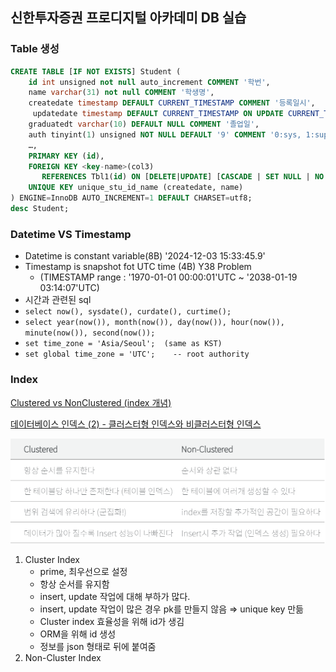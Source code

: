 ## 신한투자증권 프로디지털 아카데미 DB 실습

### Table 생성
```sql
CREATE TABLE [IF NOT EXISTS] Student (
	id int unsigned not null auto_increment COMMENT '학번',
	name varchar(31) not null COMMENT '학생명',
	createdate timestamp DEFAULT CURRENT_TIMESTAMP COMMENT '등록일시',
     updatedate timestamp DEFAULT CURRENT_TIMESTAMP ON UPDATE CURRENT_TIMESTAMP COMMENT '등록일시',
	graduatedt varchar(10) DEFAULT NULL COMMENT '졸업일',
	auth tinyint(1) unsigned NOT NULL DEFAULT '9' COMMENT '0:sys, 1:super, ...9:guest',
	…,
	PRIMARY KEY (id),
	FOREIGN KEY <key-name>(col3)
       REFERENCES Tbl1(id) ON [DELETE|UPDATE] [CASCADE | SET NULL | NO ACTION | SET DEFAULT]
  	UNIQUE KEY unique_stu_id_name (createdate, name)
) ENGINE=InnoDB AUTO_INCREMENT=1 DEFAULT CHARSET=utf8;
desc Student;
```

### Datetime VS Timestamp
- Datetime is constant variable(8B)  '2024-12-03 15:33:45.9'  
- Timestamp is snapshot fot UTC time (4B)   Y38 Problem  
  - (TIMESTAMP range : '1970-01-01 00:00:01'UTC ~ '2038-01-19 03:14:07'UTC)  
- 시간과 관련된 sql
- `select now(), sysdate(), curdate(), curtime();`
- `select year(now()), month(now()), day(now()), hour(now()), minute(now()), second(now());`
- `set time_zone = 'Asia/Seoul';  (same as KST)`
- `set global time_zone = 'UTC';    -- root authority`


### Index

[Clustered vs NonClustered (index 개념)](https://gwang920.github.io/database/clusterednonclustered/)

[데이터베이스 인덱스 (2) - 클러스터형 인덱스와 비클러스터형 인덱스](https://hudi.blog/db-clustered-and-non-clustered-index/)

![클러스터 인덱스 vs 비클러스터 인덱스](./docs/Untitled%20(20).png)

1. Cluster Index
    - prime, 최우선으로 설정
    - 항상 순서를 유지함
    - insert, update 작업에 대해 부하가 많다.
    - insert, update 작업이 많은 경우 pk를 만들지 않음 ⇒ unique key 만듦
    - Cluster index 효율성을 위해 id가 생김
    - ORM을 위해 id 생성
    - 정보를 json 형태로 뒤에 붙여줌
2. Non-Cluster Index